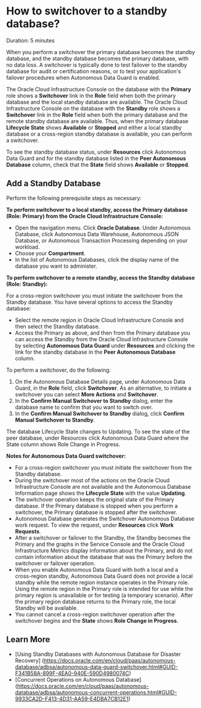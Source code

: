 # How to switchover to a standby database?
Duration: 5 minutes

When you perform a switchover the primary database becomes the standby database, and the standby database becomes the primary database, with no data loss. A switchover is typically done to test failover to the standby database for audit or certification reasons, or to test your application's failover procedures when Autonomous Data Guard is enabled.

The Oracle Cloud Infrastructure Console on the database with the **Primary** role shows a **Switchover** link in the **Role** field when both the primary database and the local standby database are available. The Oracle Cloud Infrastructure Console on the database with the **Standby** role shows a **Switchover** link in the **Role** field when both the primary database and the remote standby database are available. Thus, when the primary database **Lifecycle State** shows **Available** or **Stopped** and either a local standby database or a cross-region standby database is available, you can perform a switchover.

To see the standby database status, under **Resources** click Autonomous Data Guard and for the standby database listed in the **Peer Autonomous Database** column, check that the **State** field shows **Available** or **Stopped**.

## Add a Standby Database

Perform the following prerequisite steps as necessary:

**To perform switchover to a local standby, access the Primary database (Role: Primary) from the Oracle Cloud Infrastructure Console:**
* Open the navigation menu. Click **Oracle Database**. Under Autonomous Database, click Autonomous Data Warehouse, Autonomous JSON Database, or Autonomous Transaction Processing depending on your workload.
* Choose your **Compartment**.
* In the list of Autonomous Databases, click the display name of the database you want to administer.

**To perform switchover to a remote standby, access the Standby database (Role: Standby):**

For a cross-region switchover you must initiate the switchover from the Standby database. You have several options to access the Standby database:
* Select the remote region in Oracle Cloud Infrastructure Console and then select the Standby database.
* Access the Primary as above, and then from the Primary database you can access the Standby from the Oracle Cloud Infrastructure Console by selecting **Autonomous Data Guard** under **Resources** and clicking the link for the standby database in the **Peer Autonomous Database** column.

To perform a switchover, do the following:
1. On the Autonomous Database Details page, under Autonomous Data Guard, in the **Role** field, click **Switchover**.
As an alternative, to initiate a switchover you can select **More Actions** and **Switchover**.
2. In the **Confirm Manual Switchover to Standby** dialog, enter the database name to confirm that you want to switch over.
3. In the **Confirm Manual Switchover to Standby** dialog, click **Confirm Manual Switchover to Standby**.

The database Lifecycle State changes to Updating. To see the state of the peer database, under Resources click Autonomous Data Guard where the State column shows Role Change in Progress.

**Notes for Autonomous Data Guard switchover:**
* For a cross-region switchover you must initiate the switchover from the Standby database.
* During the switchover most of the actions on the Oracle Cloud Infrastructure Console are not available and the Autonomous Database Information page shows the **Lifecycle State** with the value **Updating**.
* The switchover operation keeps the original state of the Primary database. If the Primary database is stopped when you perform a switchover, the Primary database is stopped after the switchover.
* Autonomous Database generates the Switchover Autonomous Database work request. To view the request, under **Resources** click **Work Requests**.
* After a switchover or failover to the Standby, the Standby becomes the Primary and the graphs in the Service Console and the Oracle Cloud Infrastructure Metrics display information about the Primary, and do not contain information about the database that was the Primary before the switchover or failover operation.
* When you enable Autonomous Data Guard with both a local and a cross-region standby, Autonomous Data Guard does not provide a local standby while the remote region instance operates in the Primary role. Using the remote region in the Primary role is intended for use while the primary region is unavailable or for testing (a temporary scenario). After the primary region database returns to the Primary role, the local Standby will be available.
* You cannot cancel a cross-region switchover operation after the switchover begins and the **State** shows **Role Change in Progress**.

## Learn More
* [Using Standby Databases with Autonomous Database for Disaster Recovery] (https://docs.oracle.com/en/cloud/paas/autonomous-database/adbsa/autonomous-data-guard-switchover.html#GUID-F341B58A-899F-4EA0-940E-590D4980074C)
* [Concurrent Operations on Autonomous Database] (https://docs.oracle.com/en/cloud/paas/autonomous-database/adbsa/autonomous-concurrent-operations.html#GUID-9933CA2D-F413-4D31-AA59-E4DBA7CB12E1)
